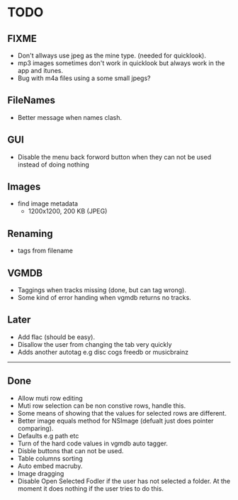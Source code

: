 TODO
====

FIXME
-----
* Don't allways use jpeg as the mine type. (needed for quicklook).
* mp3 images sometimes don't work in quicklook but always work in the app and itunes.
* Bug with m4a files using a some small jpegs? 

FileNames
---------
* Better message when names clash.

GUI
---
* Disable the menu back forword button when they can not be used instead of doing nothing

Images
-------
* find image metadata
  * 1200x1200, 200 KB (JPEG)

Renaming
--------
* tags from filename

VGMDB
-----
* Taggings when tracks missing (done, but can tag wrong).
* Some kind of error handing when vgmdb returns no tracks.

Later
-----
* Add flac (should be easy).
* Disallow the user from changing the tab very quickly 
* Adds another autotag e.g disc cogs freedb or musicbrainz

----
Done
----
* Allow muti row editing
* Muti row selection can be non constive rows, handle this.
* Some means of showing that the values for selected rows are different.
* Better image equals method for NSImage (defualt just does pointer comparing).
* Defaults e.g path etc 
* Turn of the hard code values in vgmdb auto tagger.
* Disble buttons that can not be used.
* Table columns sorting 
* Auto embed macruby.
* Image dragging
* Disable Open Selected Fodler if the user has not selected a folder.
At the moment it does nothing if the user tries to do this.